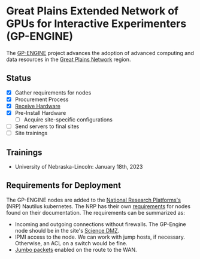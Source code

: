# Great Plains Extended Network of GPUs for Interactive Experimenters (GP-ENGINE)

The [GP-ENGINE](https://gp-engine.org) project advances the adoption of advanced computing and data resources in the [Great Plains Network](https://www.greatplains.net/) region.

## Status

- [x] Gather requirements for nodes
- [x] Procurement Process
- [x] [Receive Hardware](node-configuration.md)
- [x] Pre-Install Hardware
    - [ ] Acquire site-specific configurations
- [ ] Send servers to final sites
- [ ] Site trainings

## Trainings

- University of Nebraska-Lincoln: January 18th, 2023

## Requirements for Deployment

The GP-ENGINE nodes are added to the [National Research Platforms's](https://nationalresearchplatform.org/) (NRP) Nautilus kubernetes.  The NRP has their own [requirements](https://docs.nationalresearchplatform.org/admindocs/participating/new-contributor-guide/) for nodes found on their documentation.  The requirements can be summarized as:

- Incoming and outgoing connections without firewalls.  The GP-Engine node should be in the site's [Science DMZ](https://fasterdata.es.net/science-dmz/).
- IPMI access to the node.  We can work with jump hosts, if necessary.  Otherwise, an ACL on a switch would be fine.
- [Jumbo packets](https://en.wikipedia.org/wiki/Jumbo_frame) enabled on the route to the WAN.

